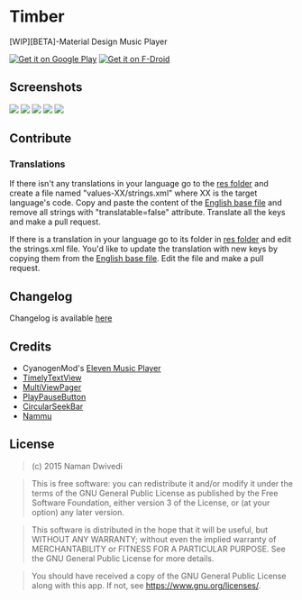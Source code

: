 # Timber
[WIP][BETA]-Material Design Music Player

[![Get it on Google Play](https://developer.android.com/images/brand/en_generic_rgb_wo_45.png)](https://play.google.com/store/apps/details?id=naman14.timber)
[![Get it on F-Droid](https://guardianproject.info/wp-content/uploads/2014/07/logo-fdroid.png)](https://f-droid.org/repository/browse/?fdid=naman14.timber)

## Screenshots

![](https://raw.githubusercontent.com/naman14/Timber/master/graphics/Screenshot_2015-09-18-12-33-27.png)
![](https://raw.githubusercontent.com/naman14/Timber/master/graphics/Screenshot_2015-08-05-14-23-03.png)
![](https://raw.githubusercontent.com/naman14/Timber/master/graphics/Screenshot_2015-08-29-22-44-26.png)
![](https://raw.githubusercontent.com/naman14/Timber/master/graphics/Screenshot_2015-08-31-11-50-50.png)
![](https://raw.githubusercontent.com/naman14/Timber/master/graphics/Screenshot_2015-08-31-11-52-50.png)

## Contribute
### Translations

If there isn't any translations in your language go to the [res folder](https://github.com/naman14/Timber/blob/master/app/src/main/res/) and create a file named "values-XX/strings.xml" where XX is the target language's code. Copy and paste the content of the [English base file](https://github.com/naman14/Timber/blob/master/app/src/main/res/values/strings.xml) and remove all strings with "translatable=false" attribute. Translate all the keys and make a pull request.

If there is a translation in your language go to its folder in [res folder](https://github.com/naman14/Timber/blob/master/app/src/main/res/) and edit the strings.xml file. You'd like to update the translation with new keys by copying them from the [English base file](https://github.com/naman14/Timber/blob/master/app/src/main/res/values/strings.xml). Edit the file and make a pull request.

## Changelog

Changelog is available [here](https://github.com/naman14/Timber/blob/master/Changelog.md)

## Credits

* CyanogenMod's [Eleven Music Player](https://github.com/CyanogenMod/android_packages_apps_Eleven)
* [TimelyTextView](https://github.com/adnan-SM/TimelyTextView)
* [MultiViewPager](https://github.com/Pixplicity/MultiViewPager)
* [PlayPauseButton](https://github.com/recruit-lifestyle/PlayPauseButton)
* [CircularSeekBar](https://github.com/devadvance/circularseekbar)
* [Nammu](https://github.com/tajchert/Nammu)

## License

>(c) 2015 Naman Dwivedi 

>This is free software: you can redistribute it and/or modify it under the terms of the GNU General Public License as published by the Free Software Foundation, either version 3 of the License, or (at your option) any later version. 

>This software is distributed in the hope that it will be useful, but WITHOUT ANY WARRANTY; without even the implied warranty of MERCHANTABILITY or FITNESS FOR A PARTICULAR PURPOSE. See the GNU General Public License for more details. 

>You should have received a copy of the GNU General Public License along with this app. If not, see <https://www.gnu.org/licenses/>.
